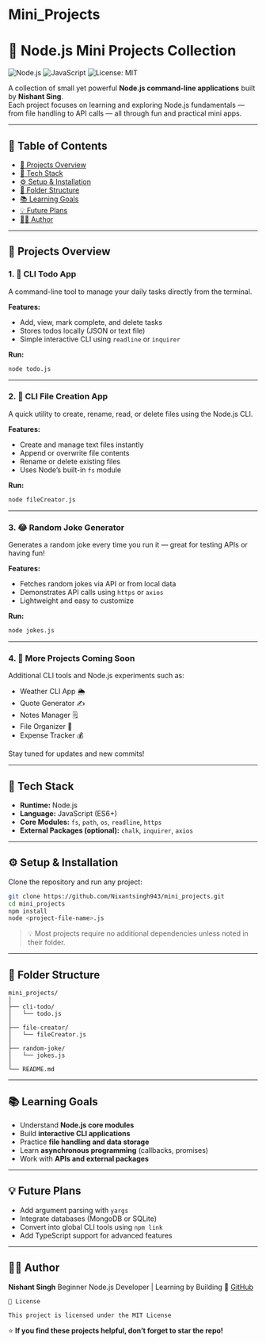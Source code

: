 # Mini_Projects


# 🧠 Node.js Mini Projects Collection

![Node.js](https://img.shields.io/badge/Node.js-43853D?style=for-the-badge&logo=node.js&logoColor=white)
![JavaScript](https://img.shields.io/badge/JavaScript-FFD700?style=for-the-badge&logo=javascript&logoColor=black)
![License: MIT](https://img.shields.io/badge/License-MIT-blue.svg?style=for-the-badge)

A collection of small yet powerful **Node.js command-line applications** built by **Nishant Sing**.  
Each project focuses on learning and exploring Node.js fundamentals — from file handling to API calls — all through fun and practical mini apps.

---

## 📖 Table of Contents

- [🚀 Projects Overview](#-projects-overview)
- [🧰 Tech Stack](#-tech-stack)
- [⚙️ Setup & Installation](#️-setup--installation)
- [📂 Folder Structure](#-folder-structure)
- [📚 Learning Goals](#-learning-goals)
- [💡 Future Plans](#-future-plans)
- [👨‍💻 Author](#-author)


---

## 🚀 Projects Overview

### 1. 📝 CLI Todo App
A command-line tool to manage your daily tasks directly from the terminal.

**Features:**
- Add, view, mark complete, and delete tasks  
- Stores todos locally (JSON or text file)  
- Simple interactive CLI using `readline` or `inquirer`

**Run:**
```bash
node todo.js
````

---

### 2. 📂 CLI File Creation App

A quick utility to create, rename, read, or delete files using the Node.js CLI.

**Features:**

* Create and manage text files instantly
* Append or overwrite file contents
* Rename or delete existing files
* Uses Node’s built-in `fs` module

**Run:**

```bash
node fileCreator.js
```

---

### 3. 😂 Random Joke Generator

Generates a random joke every time you run it — great for testing APIs or having fun!

**Features:**

* Fetches random jokes via API or from local data
* Demonstrates API calls using `https` or `axios`
* Lightweight and easy to customize

**Run:**

```bash
node jokes.js
```

---

### 4. 🧩 More Projects Coming Soon

Additional CLI tools and Node.js experiments such as:

* Weather CLI App 🌦️
* Quote Generator ✍️
* Notes Manager 🗒️
* File Organizer 📁
* Expense Tracker 💰

Stay tuned for updates and new commits!

---

## 🧰 Tech Stack

* **Runtime:** Node.js
* **Language:** JavaScript (ES6+)
* **Core Modules:** `fs`, `path`, `os`, `readline`, `https`
* **External Packages (optional):** `chalk`, `inquirer`, `axios`

---

## ⚙️ Setup & Installation

Clone the repository and run any project:

```bash
git clone https://github.com/Nixantsingh943/mini_projects.git
cd mini_projects
npm install
node <project-file-name>.js
```

> 💡 Most projects require no additional dependencies unless noted in their folder.

---

## 📂 Folder Structure

```
mini_projects/
│
├── cli-todo/
│   └── todo.js
│
├── file-creator/
│   └── fileCreator.js
│
├── random-joke/
│   └── jokes.js
│
└── README.md
```

---

## 📚 Learning Goals

* Understand **Node.js core modules**
* Build **interactive CLI applications**
* Practice **file handling and data storage**
* Learn **asynchronous programming** (callbacks, promises)
* Work with **APIs and external packages**

---

## 💡 Future Plans

* Add argument parsing with `yargs`
* Integrate databases (MongoDB or SQLite)
* Convert into global CLI tools using `npm link`
* Add TypeScript support for advanced features

---

## 👨‍💻 Author

**Nishant Singh**
Beginner Node.js Developer | Learning by Building
🔗 [GitHub](https://github.com/Nixantsingh943)




```
📜 License

This project is licensed under the MIT License
```
⭐ **If you find these projects helpful, don’t forget to star the repo!**

